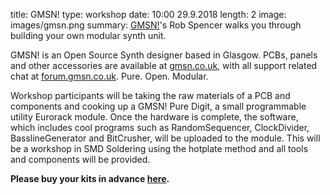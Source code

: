 title: GMSN!
type: workshop
date: 10:00 29.9.2018
length: 2
image: images/gmsn.png
summary: [GMSN!](https://gmsn.co.uk/)'s Rob Spencer walks you through building your own modular synth unit.

 GMSN! is an Open Source Synth designer based in Glasgow. PCBs, panels and other accessories are available at [gmsn.co.uk](https://gmsn.co.uk/), with all support related chat at [forum.gmsn.co.uk](https://forum.gmsn.co.uk/). Pure. Open. Modular.

Workshop participants will be taking the raw materials of a PCB and components and cooking up a GMSN! Pure Digit, a small programmable utility Eurorack module. Once the hardware is complete, the software, which includes cool programs such as RandomSequencer, ClockDivider, BasslineGenerator and BitCrusher, will be uploaded to the module. This will be a workshop in SMD Soldering using the hotplate method and all tools and components will be provided.

**Please buy your kits in advance [here](https://gmsn.co.uk/product/inter-sections-synth-building-workshop/).**
